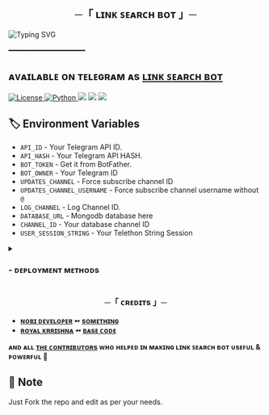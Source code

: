 
<h2 align="center">
  ─「 ʟɪɴᴋ ꜱᴇᴀʀᴄʜ ʙᴏᴛ 」─
</h2>


![Typing SVG](https://readme-typing-svg.herokuapp.com/?lines=LINK+SEARCH+BOT+!;CREATED+BY+NOBI+DEVELOPER!;A+ADVANCE+BOT+WITH+COOL+FEATURES!)
</p>

 ━━━━━━━━━━━━━━━━━━
## ᴀᴠᴀɪʟᴀʙʟᴇ ᴏɴ ᴛᴇʟᴇɢʀᴀᴍ ᴀs [ʟɪɴᴋ ꜱᴇᴀʀᴄʜ ʙᴏᴛ](https://telegram.dog/Link_Search_Robot)

<a href="https://github.com/NobiDeveloper/Link-Search-Bot/blob/master/LICENSE"> <img src="https://img.shields.io/badge/License- GPL 2.0 license -blueviolet?style=for-the-badge" alt="License" /> </a>
<a href="https://www.python.org/"> <img src="https://img.shields.io/badge/Written%20in-Python-skyblue?style=for-the-badge&logo=python" alt="Python" /> </a>
<a href="https://pypi.org/project/Pyrogram/"> <img src="https://img.shields.io/pypi/v/pyrogram?color=white&label=pyrogram&logo=python&logoColor=blue&style=for-the-badge" /></a>
<a href="https://github.com/NobiDeveloper/Link-Search-Bot"> <img src="https://img.shields.io/github/repo-size/NobiDeveloper/Link-Search-Bot?color=skyblue&logo=github&logoColor=blue&style=for-the-badge" /></a>
<a href="https://github.com/NobiDeveloper/Link-Search-Bot/commits/NobiDeveloper"> <img src="https://img.shields.io/github/last-commit/NobiDeveloper/Link-Search-Bot?color=black&logo=github&logoColor=black&style=for-the-badge" /></a>

## 🏷 Environment Variables
  - `API_ID` - Your Telegram API ID.
  - `API_HASH` - Your Telegram API HASH.
  - `BOT_TOKEN` - Get it from BotFather.
  - `BOT_OWNER` - Your Telegram ID
  - `UPDATES_CHANNEL` - Force subscribe channel ID
  - `UPDATES_CHANNEL_USERNAME` - Force subscribe channel username without `@`
  - `LOG_CHANNEL` - Log Channel ID.
  - `DATABASE_URL` - Mongodb database here
  - `CHANNEL_ID` - Your database channel ID
  - `USER_SESSION_STRING` - Your Telethon String Session 

<details>
<summary><h3>
- <b> ᴅᴇᴘʟᴏʏᴍᴇɴᴛ ᴍᴇᴛʜᴏᴅs </b>
</h3></summary>
<h3 align="center">
    ─「 ᴅᴇᴩʟᴏʏ ᴏɴ ʜᴇʀᴏᴋᴜ 」─
</h3>

<p align="center"><a href="https://github.com/NobiDeveloper/Link-Search-Bot">
  <img src="https://www.herokucdn.com/deploy/button.svg" alt="Deploy On Heroku">
</a></p>
<h3 align="center">
    ─「 ᴅᴇᴩʟᴏʏ ᴏɴ ᴋᴏʏᴇʙ 」─
</h3>
<p align="center"><a href="https://app.koyeb.com/deploy?type=git&repository=github.com/NobiDeveloper/Link-Search-Bot&branch=main&name=Link-Search-Bot">
  <img src="https://www.koyeb.com/static/images/deploy/button.svg" alt="Deploy On Koyeb">
</a></p>
<h3 align="center">
    ─「 ᴅᴇᴩʟᴏʏ ᴏɴ ʀᴀɪʟᴡᴀʏ 」─
</h3>
<p align="center"><a href="https://railway.app/deploy?template=https://github.com/NobiDeveloper/Link-Search-Bot"">
     <img height="45px" src="https://railway.app/button.svg">
</a></p>
<h3 align="center">
    ─「 ᴅᴇᴩʟᴏʏ ᴏɴ ʀᴇɴᴅᴇʀ 」─
</h3>
<p align="center"><a href="https://render.com/deploy?repo=https://github.com/NobiDeveloper/Link-Search-Bot">
<img src="https://render.com/images/deploy-to-render-button.svg" alt="Deploy to Render">
</a></p>
<h3 align="center">
    ─「 ᴅᴇᴩʟᴏʏ ᴏɴ ᴠᴘs 」─
</h3>
<p>
<pre>
git clone https://github.com/NobiDeveloper/Link-Search-Bot
# Install Packages
pip3 install -U -r requirements.txt
Edit info.py with variables as given below then run bot
python3 bot.py
</pre>
</p>
</details>

<h3 align="center">
    ─「 ᴄʀᴇᴅɪᴛs 」─
</h3>

- <b>[ɴᴏʙɪ ᴅᴇᴠᴇʟᴏᴘᴇʀ](https://github.com/NobiDeveloper)  ➻  [sᴏᴍᴇᴛʜɪɴɢ](https://youtube.com/@NobiDeveloper) </b>
- <b>[ʀᴏʏᴀʟ ᴋʀʀɪꜱʜɴᴀ](https://github.com/RoyalKrrishna)  ➻  [ʙᴀsᴇ ᴄᴏᴅᴇ](https://github.com/RoyalKrrishna) </b>
 
<b>ᴀɴᴅ ᴀʟʟ [ᴛʜᴇ ᴄᴏɴᴛʀɪʙᴜᴛᴏʀs](https://telegram.dog/NobiDeveloper) ᴡʜᴏ ʜᴇʟᴩᴇᴅ ɪɴ ᴍᴀᴋɪɴɢ ʟɪɴᴋ ꜱᴇᴀʀᴄʜ ʙᴏᴛ ᴜsᴇꜰᴜʟ & ᴩᴏᴡᴇʀꜰᴜʟ 🖤 </b>

## 📌 Note

Just Fork the repo and edit as per your needs.




